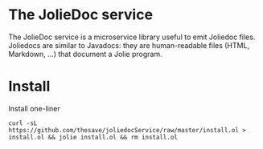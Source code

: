 # The JolieDoc service

The JolieDoc service is a microservice library useful to emit Joliedoc files.
Joliedocs are similar to Javadocs: they are human-readable files (HTML, Markdown, ...) that document a Jolie program.

# Install

Install one-liner

```
curl -sL https://github.com/thesave/joliedocService/raw/master/install.ol > install.ol && jolie install.ol && rm install.ol
```

